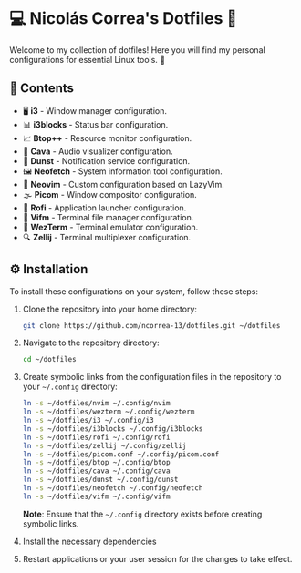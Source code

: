 # 💻 Nicolás Correa's Dotfiles 🎨

Welcome to my collection of dotfiles! Here you will find my personal configurations for essential Linux tools. 🚀

## 📂 Contents

- 🖥️ **i3** - Window manager configuration.
- 📊 **i3blocks** - Status bar configuration.
- 📈 **Btop++** - Resource monitor configuration.
- 🎵 **Cava** - Audio visualizer configuration.
- 🔔 **Dunst** - Notification service configuration.
- 🖼️ **Neofetch** - System information tool configuration.
- 📝 **Neovim** - Custom configuration based on LazyVim.
- 🌫️ **Picom** - Window compositor configuration.
- 🚀 **Rofi** - Application launcher configuration.
- 📁 **Vifm** - Terminal file manager configuration.
- 🔲 **WezTerm** - Terminal emulator configuration.
- 🔍 **Zellij** - Terminal multiplexer configuration.

## ⚙️ Installation

To install these configurations on your system, follow these steps:

1. Clone the repository into your home directory:

    ```bash
    git clone https://github.com/ncorrea-13/dotfiles.git ~/dotfiles
    ```

2. Navigate to the repository directory:

    ```bash
    cd ~/dotfiles
    ```

3. Create symbolic links from the configuration files in the repository to your `~/.config` directory:

    ```bash
    ln -s ~/dotfiles/nvim ~/.config/nvim
    ln -s ~/dotfiles/wezterm ~/.config/wezterm
    ln -s ~/dotfiles/i3 ~/.config/i3
    ln -s ~/dotfiles/i3blocks ~/.config/i3blocks
    ln -s ~/dotfiles/rofi ~/.config/rofi
    ln -s ~/dotfiles/zellij ~/.config/zellij
    ln -s ~/dotfiles/picom.conf ~/.config/picom.conf
    ln -s ~/dotfiles/btop ~/.config/btop
    ln -s ~/dotfiles/cava ~/.config/cava
    ln -s ~/dotfiles/dunst ~/.config/dunst
    ln -s ~/dotfiles/neofetch ~/.config/neofetch
    ln -s ~/dotfiles/vifm ~/.config/vifm
    ```

    **Note**: Ensure that the `~/.config` directory exists before creating symbolic links.

4. Install the necessary dependencies
5. Restart applications or your user session for the changes to take effect.
